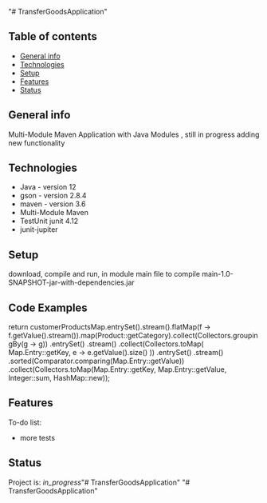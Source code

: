 "# TransferGoodsApplication" 
## Table of contents
* [General info](#general-info)
* [Technologies](#technologies)
* [Setup](#setup)
* [Features](#features)
* [Status](#status)

## General info
Multi-Module Maven Application with Java Modules , still in progress adding new functionality

## Technologies
* Java - version 12
* gson - version 2.8.4
* maven - version 3.6
* Multi-Module Maven 
* TestUnit junit 4.12
* junit-jupiter

## Setup
download, compile and run, in module main file to compile main-1.0-SNAPSHOT-jar-with-dependencies.jar

## Code Examples
return customerProductsMap.entrySet().stream().flatMap(f -> f.getValue().stream()).map(Product::getCategory).collect(Collectors.groupingBy(g -> g))
                        .entrySet()
                        .stream()
                        .collect(Collectors.toMap(
                            Map.Entry::getKey,
                            e -> e.getValue().size()
                        ))
                        .entrySet()
                        .stream()
                        .sorted(Comparator.comparing(Map.Entry::getValue))
                        .collect(Collectors.toMap(Map.Entry::getKey, Map.Entry::getValue, Integer::sum, HashMap::new));

## Features

To-do list:
- more tests



## Status
Project is: _in_progress_"# TransferGoodsApplication" 
"# TransferGoodsApplication" 
